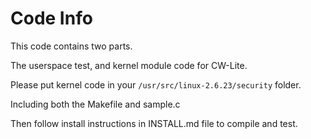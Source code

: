 # Code Info

This code contains two parts.

The userspace test, and kernel module code for CW-Lite.

Please put kernel code in your `/usr/src/linux-2.6.23/security` folder. 

Including both the Makefile and sample.c

Then follow install instructions in INSTALL.md file to compile and test.
